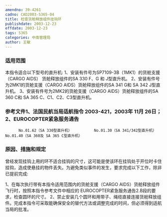 ```yaml
---
amendno: 39-4261
cadno: CAD2003-S365-04
title: 检查货舱释放组件挂钩环
publishdate: 2003-12-23
effdate: 2003-12-23
tags: S365
categories: 中南管理局
author: 王敏
---
```


### 适用范围 
本指令适合以下型号的直升机: 1、安装有件号为SP7109-3B（1MK1）的货舱支援（CARGO AIDS）
货舱释放组件的SA 330 F、G 和 J型直升机。     2、安装有件号为2MK1的货舱支援（CARGO AIDS）货舱释放组件的SA 341 G和 SA 342 J型直升机。     3、安装有件号为2MK2的货舱支援（CARGO AIDS）货舱释放组件的SA 360 C和 SA 365 C、C1、C2、C3型直升机。

### 参考文件1、法国民航当局适航指令 2003-421，2003年 11月 26日； 2、EUROCOPTER紧急服务通告
          No.01.62（SA 330型直升机）          No.01.30（SA 341/342型直升机）          No.01.40（SA 360及 SA 365 C型直升机）

### 原因、措施和规定 
曾经发现挂钩上用的环不适合挂钩的尺寸，这可能是使该环在挂钩处于开位时卡住挂钩，造成使悬挂的物件丢失。为避免类似事件的发生，要求完成以下工作，除非已提前完成: 
  
1、在每次执行带有本指令适用范围内的货舱支援（CARGO AIDS）货舱释放组件飞行时，按照本指令参考文件中相应的 EUROCOPTER紧急服务通告2.B段的要求，检查圆环的尺寸。
 2、禁止安装几个圆环和用带子、绳缆直接连接货舱释放组件。完成本指令可采取能确保安全的替代方法或调整完成的时间，但必须得到适航当局的批准。
